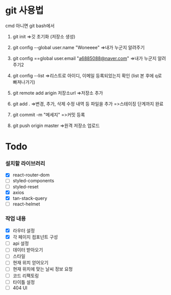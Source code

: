 # git 사용법

cmd 아니면 git bash에서

1. git init
   =>깃 초기화 (저장소 생성)

2. git config --global user.name "Woneeee"
   =>내가 누군지 알려주기

3. git config ==global user.email "a6885088@naver.com"
   =>내가 누군지 알려주기2

4. git config --list
   =>리스트로 아이디, 이메일 등록되었는지 확인 (list 본 후에 q로 빠져나가기)

5. git remote add arigin 저장소url
   =>저장소 추가

6. git add .
   =>변경, 추가, 삭제 수정 내역 등 파일을 추가
   =>스테이징 단계까지 완료

7. git commit -m "메세지"
   =>커밋 등록

8. git push origin master
   =>원격 저장소 업로드

<!-- --------------------------------------------------------->

# Todo

### 설치할 라이브러리

- [x] react-router-dom
- [ ] styled-components
- [ ] styled-reset
- [x] axios
- [x] tan-stack-query
- [ ] react-helmet

### 작업 내용

- [x] 라우터 설정
- [x] 각 페이지 컴포넌트 구성
- [ ] api 설정
- [ ] 데이터 받아오기
- [ ] 스타일
- [ ] 현재 위치 얻어오기
- [ ] 현재 위치에 맞는 날씨 정보 요청
- [ ] 코드 리팩토링
- [ ] 타이틀 설정
- [ ] 404 UI
